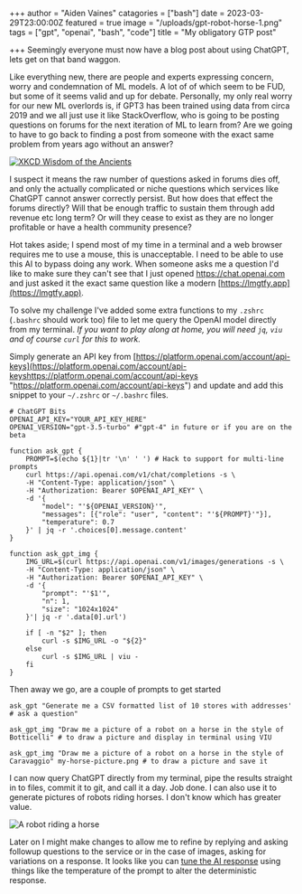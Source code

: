 +++
author = "Aiden Vaines"
catagories = ["bash"]
date = 2023-03-29T23:00:00Z
featured = true
image = "/uploads/gpt-robot-horse-1.png"
tags = ["gpt", "openai", "bash", "code"]
title = "My obligatory GTP post"

+++
Seemingly everyone must now have a blog post about using ChatGPT, lets get on that band waggon.

Like everything new, there are people and experts expressing concern, worry and condemnation of ML models. A lot of of which seem to be FUD, but some of it seems valid and up for debate. Personally, my only real worry for our new ML overlords is, if GPT3 has been trained using data from circa 2019 and we all just use it like StackOverflow, who is going to be posting questions on forums for the next iteration of ML to learn from? Are we going to have to go back to finding a post from someone with the exact same problem from years ago without an answer?

[![XKCD Wisdom of the Ancients](https://imgs.xkcd.com/comics/wisdom_of_the_ancients.png)](https://xkcd.com/979/)

I suspect it means the raw number of questions asked in forums dies off, and only the actually complicated or niche questions which services like ChatGPT cannot answer correctly persist. But how does that effect the forums directly? Will that be enough traffic to sustain them through add revenue etc long term? Or will they cease to exist as they are no longer profitable or have a health community presence?

Hot takes aside; I spend most of my time in a terminal and a web browser requires me to use a mouse, this is unacceptable. I need to be able to use this AI to bypass doing any work. When someone asks me a question I'd like to make sure they can't see that I just opened https://chat.openai.com and just asked it the exact same question like a modern [https://lmgtfy.app](https://lmgtfy.app).

To solve my challenge I've added some extra functions to my `.zshrc` (`.bashrc` should work too) file to let me query the OpenAI model directly from my terminal. _If you want to play along at home, you will need `jq`, `viu` and of course `curl` for this to work._

Simply generate an API key from [https://platform.openai.com/account/api-keys](https://platform.openai.com/account/api-keyshttps://platform.openai.com/account/api-keys "https://platform.openai.com/account/api-keys") and update and add this snippet to your `~/.zshrc` or `~/.bashrc` files.

    # ChatGPT Bits
    OPENAI_API_KEY="YOUR_API_KEY_HERE"
    OPENAI_VERSION="gpt-3.5-turbo" #"gpt-4" in future or if you are on the beta

    function ask_gpt {
        PROMPT=$(echo ${1}|tr '\n' ' ') # Hack to support for multi-line prompts
        curl https://api.openai.com/v1/chat/completions -s \
        -H "Content-Type: application/json" \
        -H "Authorization: Bearer $OPENAI_API_KEY" \
        -d '{
            "model": "'${OPENAI_VERSION}'",
            "messages": [{"role": "user", "content": "'${PROMPT}'"}],
            "temperature": 0.7
        }' | jq -r '.choices[0].message.content'
    }

    function ask_gpt_img {
        IMG_URL=$(curl https://api.openai.com/v1/images/generations -s \
        -H "Content-Type: application/json" \
        -H "Authorization: Bearer $OPENAI_API_KEY" \
        -d '{
            "prompt": "'$1'",
            "n": 1,
            "size": "1024x1024"
        }'| jq -r '.data[0].url')

        if [ -n "$2" ]; then
            curl -s $IMG_URL -o "${2}"
        else
            curl -s $IMG_URL | viu -
        fi
    }

Then away we go, are a couple of prompts to get started

`ask_gpt "Generate me a CSV formatted list of 10 stores with addresses' # ask a question"`

`ask_gpt_img "Draw me a picture of a robot on a horse in the style of Botticelli" # to draw a picture and display in terminal using VIU`

`ask_gpt_img "Draw me a picture of a robot on a horse in the style of Caravaggio" my-horse-picture.png # to draw a picture and save it`

I can now query ChatGPT directly from my terminal, pipe the results straight in to files, commit it to git, and call it a day. Job done. I can also use it to generate pictures of robots riding horses. I don't know which has greater value.

![](/uploads/gpt-robot-horse-1.png "A robot riding a horse")

Later on I might make changes to allow me to refine by replying and asking followup questions to the service or in the case of images, asking for variations on a response. It looks like you can [tune the AI response](https://platform.openai.com/docs/api-reference/chat/create) using  things like the temperature of the prompt to alter the deterministic response.